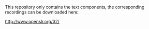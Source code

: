 This repository only contains the text components, the corresponding
recordings can be downloaded here:


http://www.openslr.org/32/
